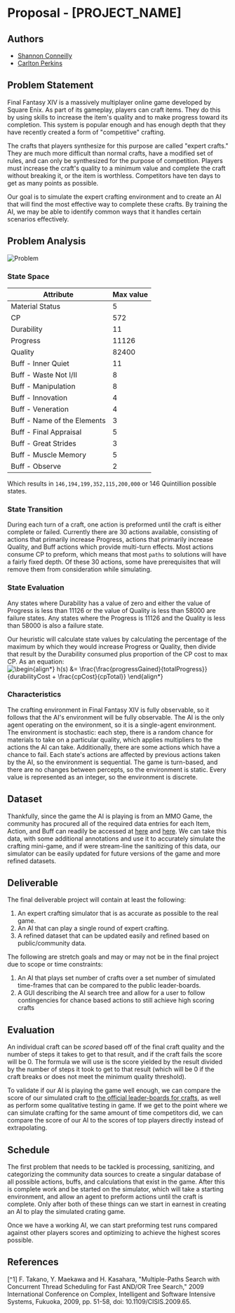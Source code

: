 # Proposal - [PROJECT_NAME]

<!-- TODO: PROJECT_NAME -->

## Authors

- [Shannon Conneilly](mailto:Shannon_Conneilly@student.uml.edu)
- [Carlton Perkins](mailto:Carlton_Perkins@student.uml.edu)

## Problem Statement

Final Fantasy XIV is a massively multiplayer online game developed by Square Enix. As part of its gameplay, players can craft items. They do this by using skills to increase the item's quality and to make progress toward its completion. This system is popular enough and has enough depth that they have recently created a form of "competitive" crafting.

The crafts that players synthesize for this purpose are called "expert crafts." They are much more difficult than normal crafts, have a modified set of rules, and can only be synthesized for the purpose of competition. Players must increase the craft's quality to a minimum value and complete the craft without breaking it, or the item is worthless. Competitors have ten days to get as many points as possible.

Our goal is to simulate the expert crafting environment and to create an AI that will find the most effective way to complete these crafts. By training the AI, we may be able to identify common ways that it handles certain scenarios effectively.

## Problem Analysis

<!-- 
I know this won't render on GH right, but I can render the graph and upload as a png once its more set in stone

    In case you are not familiar, this is graphviz [dot](https://graphviz.org/about/)
 -->

<!-- ```graphviz
digraph {
    rankdir=LR

    Start
    Select_Action[shape=square, label="Select Action"]
    Apply_Action_Affects[shape=square, label="Apply Action Affects"]
    Is_Craft_Complete[shape=diamond, label="Is Craft Complete?"]
    Is_Craft_Failed[shape=diamond, label="Is Craft Failed?"]
    End

    Start -> Select_Action
    Select_Action -> Apply_Action_Affects -> Is_Craft_Complete
    Is_Craft_Complete -> End [label="yes"]
    Is_Craft_Complete -> Is_Craft_Failed [label="no"]
    Is_Craft_Failed -> End [label="yes"]
    Is_Craft_Failed -> Select_Action [label="no"]
}
``` -->

![Problem](img/State.png)

### State Space

<!-- 
    All possible combinations of skills in a semi fixed depth. 

    Can we calculate this fixed number of actions that can be attempted?

-->

| Attribute | Max value |
|-----------|-----------|
| Material Status | 5 |
| CP | 572 |
| Durability | 11 |
| Progress | 11126 |
| Quality | 82400 |
| Buff - Inner Quiet | 11 |
| Buff - Waste Not I/II | 8 |
| Buff - Manipulation | 8 |
| Buff - Innovation | 4 |
| Buff - Veneration | 4 |
| Buff - Name of the Elements | 3 |
| Buff - Final Appraisal | 5 |
| Buff - Great Strides | 3 |
| Buff - Muscle Memory | 5 |
| Buff - Observe | 2 |

Which results in `146,194,199,352,115,200,000` or 146 Quintillion possible states.

### State Transition

<!-- 
    The state is changed via preforming an action. This action may have affects, including increasing the quality of the item, increasing the progress of an item, consuming CP, starting a long-term buff, consuming and active buff, and passing or failing the craft.

    Some actions have a chance of success.
-->

During each turn of a craft, one action is preformed until the craft is either complete or failed. Currently there are 30 actions available, consisting of actions that primarily increase Progress, actions that primarily increase Quality, and Buff actions which provide multi-turn effects. Most actions consume CP to preform, which means that most `paths` to solutions will have a fairly fixed depth. Of these 30 actions, some have prerequisites that will remove them from consideration while simulating.

### State Evaluation

<!-- Define a heuristic:
    Collectabilty?
    Actions to get a complete product
    Not failing a craft
    Final item quality
    Current buffs

    Could we collect all of the above to a numeric score that we can use genetic learning to tone to a 'correct' evaluation?
 -->
 
 Any states where Durability has a value of zero and either the value of Progress is less than 11126 or the value of Quality is less than 58000 are failure states. Any states where the Progress is 11126 and the Quality is less than 58000 is also a failure state.
 
 Our heuristic will calculate state values by calculating the percentage of the maximum by which they would increase Progress or Quality, then divide that result by the Durability consumed plus proportion of the CP cost to max CP. As an equation: ![\begin{align*}
h(s) &= \frac{\frac{progressGained}{totalProgress}}{durabilityCost + \frac{cpCost}{cpTotal}}
\end{align*}
](https://render.githubusercontent.com/render/math?math=%5Cdisplaystyle+%5Cbegin%7Balign%2A%7D%0Ah%28s%29+%26%3D+%5Cfrac%7B%5Cfrac%7BprogressGained%7D%7BtotalProgress%7D%7D%7BdurabilityCost+%2B+%5Cfrac%7BcpCost%7D%7BcpTotal%7D%7D%0A%5Cend%7Balign%2A%7D%0A)

### Characteristics

<!-- 
    For Sure:
        Single agent
    
    Deterministic/stochastic:
    If we ignore the items that are chance based we can make this Deterministic which might be a good start for the project, though less accurate. Using the probabilities we can get the AI to play the game, but using the AI in the real world becomes a problem, so this is something that we might want to suggest in order for this to be practical. If the game allow for you to change game state at each step, this would allow the AI to follow the 'player' and its game state which then could be used in game

    The game is sequential by nature, and the end result is a combination of past choices and chance.

    The game State is Dynamic since things like the %Chance affects of a action can be modified outside of your control and between actions

 -->
 
 The crafting environment in Final Fantasy XIV is fully observable, so it follows that the AI's environment will be fully observable. The AI is the only agent operating on the environment, so it is a single-agent environment. The environment is stochastic: each step, there is a random chance for materials to take on a particular quality, which applies multipliers to the actions the AI can take. Additionally, there are some actions which have a chance to fail. Each state's actions are affected by previous actions taken by the AI, so the environment is sequential. The game is turn-based, and there are no changes between percepts, so the environment is static. Every value is represented as an integer, so the environment is discrete.

## Dataset

<!-- 
    How are we going to transcribe the acquired data into machine usable formats?

    Do we export to a set of csvs? SQLLite?
    
    This data should contain
    -  All possible actions and effects
    -  Items to target
    -  Buffs and affects
 -->

 Thankfully, since the game the AI is playing is from an MMO Game, the community has procured all of the required data entries for each Item, Action, and Buff can readily be accessed at [here](https://docs.google.com/document/d/1Da48dDVPB7N4ignxGeo0UeJ_6R0kQRqzLUH-TkpSQRc/edit) and [here](https://docs.google.com/spreadsheets/d/1sxIiFIDW0D7UcNjn8kD_Vt6GzwI39CYg4K6415JrrIA/edit#gid=1475917965). We can take this data, with some additional annotations and use it to accurately simulate the crafting mini-game, and if were stream-line the sanitizing of this data, our simulator can be easily updated for future versions of the game and more refined datasets.

## Deliverable

<!-- 
    Will the project have a GUI?
 -->

 The final deliverable project will contain at least the following:

1. An expert crafting simulator that is as accurate as possible to the real game.
2. An AI that can play a single round of expert crafting.
3. A refined dataset that can be updated easily and refined based on public/community data.

The following are stretch goals and may or may not be in the final project due to scope or time constraints:

1. An AI that plays set number of crafts over a set number of simulated time-frames that can be compared to the public leader-boards.
2. A GUI describing the AI search tree and allow for a user to follow contingencies for chance based actions to still achieve high scoring crafts

## Evaluation

<!-- 
    Whats the best way of defining success? Total 'value' of a craft? Simulated craft score in a leader-board? 
 -->

An individual craft can be *scored* based off of the final craft quality and the number of steps it takes to get to that result, and if the craft fails the score will be 0. The formula we will use is the score yielded by the result divided by the number of steps it took to get to that result (which will be 0 if the craft breaks or does not meet the minimum quality threshold).

To validate if our AI is playing the game well enough, we can compare the score of our simulated craft to [the official leader-boards for crafts](https://na.finalfantasyxiv.com/lodestone/ishgardian_restoration/ranking/patch53/carpenter), as well as perform some qualitative testing in game. If we get to the point where we can simulate crafting for the same amount of time competitors did, we can compare the score of our AI to the scores of top players directly instead of extrapolating.

## Schedule

<!-- 
    Component ideas
    - Data gathering/prep/sanitizing
      - How close is the current data to the real game?
    - Simulation
      - A Agent agnostic 'playable' craft simulator that can either be played with a GUI or though an automated AI
    - AI
      - Core
        - How will the bot 'play' the game
      - Training
        - How can we tweak/tune the bot to be better
        - Depending on the AI Core tech, this can be a genetic algorithm to tune magic values and modifiers in heuristics
 -->

The first problem that needs to be tackled is processing, sanitizing, and categorizing the community data sources to create a singular database of all possible actions, buffs, and calculations that exist in the game. After this is complete work and be started on the simulator, which will take a starting environment, and allow an agent to preform actions until the craft is complete. Only after both of these things can we start in earnest in creating an AI to play the simulated crating game.

Once we have a working AI, we can start preforming test runs compared against other players scores and optimizing to achieve the highest scores possible.

## References

<!-- https://ieeexplore-ieee-org.umasslowell.idm.oclc.org/document/5066768 -->
[^1] F. Takano, Y. Maekawa and H. Kasahara, "Multiple-Paths Search with Concurrent Thread Scheduling for Fast AND/OR Tree Search," 2009 International Conference on Complex, Intelligent and Software Intensive Systems, Fukuoka, 2009, pp. 51-58, doi: 10.1109/CISIS.2009.65.

<!-- TODO Find these -->
